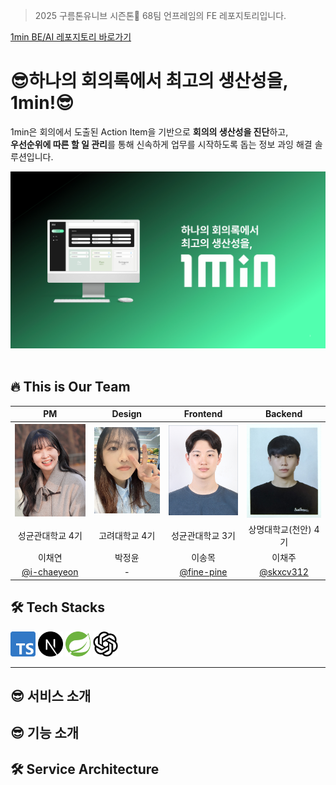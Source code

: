 >  2025 구름톤유니브 시즌톤🍁 68팀 언프레임의 FE 레포지토리입니다.

[1min BE/AI 레포지토리 바로가기](https://github.com/9oormthon-univ/2025_SEASONTHON_TEAM_68_BE)

# 😎하나의 회의록에서 최고의 생산성을, 1min!😎

1min은 회의에서 도출된 Action Item을 기반으로 **회의의 생산성을 진단**하고,  
**우선순위에 따른 할 일 관리**를 통해 신속하게 업무를 시작하도록 돕는 정보 과잉 해결 솔루션입니다.

![image](readme_assets/main.png)
<br/><br/>

## 🔥 This is Our Team

| PM | Design | Frontend | Backend |
|:--:|:------:|:--------:|:-------:|
| <img src="readme_assets/chaeyeon.png" width="150" alt="이채연" tabindex="-1" style="outline:none;border:0;"/> | <img src="readme_assets/jungyoon.jpeg" width="150" alt="박정윤" tabindex="-1" style="outline:none;border:0;"/> | <img src="readme_assets/songmok.jpeg" width="150" alt="이송목" tabindex="-1" style="outline:none;border:0;"/> | <img src="readme_assets/chaejoo.jpeg" width="150" alt="이채주" tabindex="-1" style="outline:none;border:0;"/> |
| 성균관대학교 4기 | 고려대학교 4기 | 성균관대학교 3기 | 상명대학교(천안) 4기 |
| 이채연 | 박정윤 | 이송목 | 이채주 |
| [@i-chaeyeon](https://github.com/i-chaeyeon) | - | [@fine-pine](https://github.com/fine-pine) | [@skxcv312](https://github.com/skxcv312) |




## 🛠️ Tech Stacks
<img src="readme_assets/typescript.png" width="40"/> <img src="readme_assets/nextjs.svg" width="40"/> <img src="readme_assets/spring.svg" width="40"/> <img src="readme_assets/openai.webp" width="40"/> 

----
## 😎 서비스 소개


## 😎 기능 소개

## 🛠️ Service Architecture

